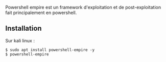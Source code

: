 
Powershell empire est un framework d'exploitation et de post-exploitation fait principalement en powershell.

## __Installation__

Sur kali linux :

```shell
$ sudo apt install powershell-empire -y 
$ powershell-empire
```